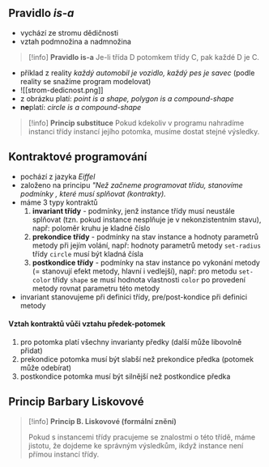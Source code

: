 ## Pravidlo *is-a*
- vychází ze stromu dědičnosti
- vztah podmnožina a nadmnožina

>[!info]
>**Pravidlo is-a**
>Je-li třída D potomkem třídy C, pak každé D je C.

- příklad z reality *každý automobil je vozidlo, každý pes je savec* (podle reality se snažíme program modelovat)
- ![[strom-dedicnost.png]]
- z obrázku platí: *point is a shape, polygon is a compound-shape*
- **ne**platí: *circle is a compound-shape*

>[!info]
>**Princip substituce**
>Pokud kdekoliv v programu nahradíme instanci třídy instancí jejího potomka, musíme dostat stejné výsledky.

## Kontraktové programování
- pochází z jazyka *Eiffel*
- založeno na principu *"Než začneme programovat třídu, stanovíme podmínky , které musí splňovat (kontrakty).*
- máme 3 typy kontraktů
	1) **invariant třídy** - podmínky, jenž instance třídy musí neustále splňovat (tzn. pokud instance nesplňuje je v nekonzistentním stavu), např: poloměr kruhu je kladné číslo
	2) **prekondice třídy** - podmínky na stav instance a hodnoty parametrů metody při jejím volání, např: hodnoty parametrů metody `set-radius` třídy `circle` musí být kladná čísla
	3) **postkondice třídy** - podmínky na stav instance po vykonání metody (= stanovují efekt metody, hlavní i vedlejší), např: pro metodu `set-color` třídy `shape` se musí hodnota vlastnosti `color` po provedení metody rovnat parametru této metody
- invariant stanovujeme při definici třídy, pre/post-kondice při definici metody
#### Vztah kontraktů vůči vztahu předek-potomek
1) pro potomka platí všechny invarianty předky (další může libovolně přidat)
2) prekondice potomka musí být slabší než prekondice předka (potomek může odebírat)
3) postkondice potomka musí být silnější než postkondice předka
## Princip Barbary Liskovové

>[!info]
>**Princip B. Liskovové (formální znění)**
>
>Pokud s instancemi třídy pracujeme se znalostmi o této třídě, máme jistotu, že dojdeme ke správným výsledkům, ikdyž instance není přímou instancí třídy.
